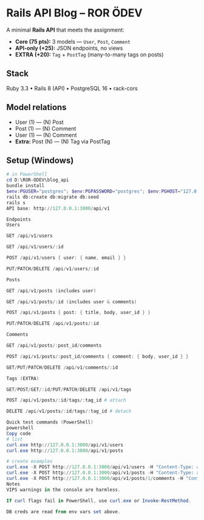 ﻿# Rails API Blog – ROR ÖDEV

A minimal **Rails API** that meets the assignment:

- **Core (75 pts):** 3 models — `User`, `Post`, `Comment`
- **API-only (+25):** JSON endpoints, no views
- **EXTRA (+20):** `Tag` + `PostTag` (many-to-many tags on posts)

## Stack
Ruby 3.3 • Rails 8 (API) • PostgreSQL 16 • rack-cors

## Model relations
- User (1) — (N) Post  
- Post (1) — (N) Comment  
- User (1) — (N) Comment  
- **Extra:** Post (N) — (N) Tag via PostTag

## Setup (Windows)
```powershell
# in PowerShell
cd D:\ROR-ODEV\blog_api
bundle install
$env:PGUSER="postgres"; $env:PGPASSWORD="postgres"; $env:PGHOST="127.0.0.1"; $env:PGPORT="5432"
rails db:create db:migrate db:seed
rails s
API base: http://127.0.0.1:3000/api/v1

Endpoints
Users

GET /api/v1/users

GET /api/v1/users/:id

POST /api/v1/users { user: { name, email } }

PUT/PATCH/DELETE /api/v1/users/:id

Posts

GET /api/v1/posts (includes user)

GET /api/v1/posts/:id (includes user & comments)

POST /api/v1/posts { post: { title, body, user_id } }

PUT/PATCH/DELETE /api/v1/posts/:id

Comments

GET /api/v1/posts/:post_id/comments

POST /api/v1/posts/:post_id/comments { comment: { body, user_id } }

GET/PUT/PATCH/DELETE /api/v1/comments/:id

Tags (EXTRA)

GET/POST/GET/:id/PUT/PATCH/DELETE /api/v1/tags

POST /api/v1/posts/:id/tags/:tag_id # attach

DELETE /api/v1/posts/:id/tags/:tag_id # detach

Quick test commands (PowerShell)
powershell
Copy code
# list
curl.exe http://127.0.0.1:3000/api/v1/users
curl.exe http://127.0.0.1:3000/api/v1/posts

# create examples
curl.exe -X POST http://127.0.0.1:3000/api/v1/users -H "Content-Type: application/json" -d "{\"user\":{\"name\":\"Charlie\",\"email\":\"charlie@example.com\"}}"
curl.exe -X POST http://127.0.0.1:3000/api/v1/posts -H "Content-Type: application/json" -d "{\"post\":{\"title\":\"New Post\",\"body\":\"Hello API\",\"user_id\":1}}"
curl.exe -X POST http://127.0.0.1:3000/api/v1/posts/1/comments -H "Content-Type: application/json" -d "{\"comment\":{\"body\":\"Nice!\",\"user_id\":2}}"
Notes
VIPS warnings in the console are harmless.

If curl flags fail in PowerShell, use curl.exe or Invoke-RestMethod.

DB creds are read from env vars set above.

